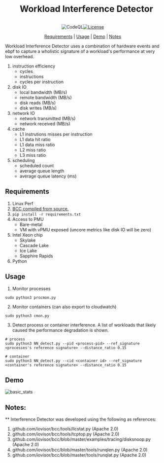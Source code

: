 <div align="center">

<div id="user-content-toc">
  <ul>
    <summary><h1 style="display: inline-block;">Workload Interference Detector</h1></summary>
  </ul>
</div>

![CodeQL](https://github.com/intel/interferencedetector/actions/workflows/codeql.yml/badge.svg)[![License](https://img.shields.io/badge/License-MIT-blue)](https://github.com/intel/interferencedetector/blob/master/LICENSE)

[Requirements](#requirements) | [Usage](#usage) | [Demo](#demo) | [Notes](#notes)
</div>

Workload Interference Detector uses a combination of hardware events and ebpf to capture a wholistic signature of a workload's performance at very low overhead.
1. instruction efficiency
    - cycles
    - instructions
    - cycles per instruction
2. disk IO
    - local bandwidth (MB/s)
    - remote bandwidth (MB/s)
    - disk reads (MB/s)
    - disk writes (MB/s)
3. network IO
    - network transmitted (MB/s)
    - network received (MB/s)
4. cache
    - L1 instrutions misses per instruction
    - L1 data hit ratio
    - L1 data miss ratio
    - L2 miss ratio
    - L3 miss ratio
5. scheduling
    - scheduled count
    - average queue length
    - average queue latency (ms)

## Requirements
1. Linux Perf
2. [BCC compiled from source.](https://github.com/iovisor/bcc/blob/master/INSTALL.md#source)
3. `pip install -r requirements.txt`
4. Access to PMU
    - Bare-metal
    - VM with vPMU exposed (uncore metrics like disk IO will be zero)
5. Intel Xeon chip
    - Skylake
    - Cascade Lake
    - Ice Lake
    - Sapphire Rapids
6. Python

## Usage
1. Monitor processes
```
sudo python3 procmon.py
```
2. Monitor containers (can also export to cloudwatch)
```
sudo python3 cmon.py
```
3. Detect process or container interference. A list of workloads that likely caused the performance degradation is shown.
```
# process
sudo python3 NN_detect.py --pid <process-pid> --ref_signature <processes's reference signature> --distance_ratio 0.15

# container
sudo python3 NN_detect.py --cid <container id> --ref_signature <container's reference signature> --distance_ratio 0.15
```

## Demo

![basic_stats](https://raw.githubusercontent.com/wiki/intel/interferencedetector/NN_demo1.gif)

## Notes:
** Interference Detector was developed using the following as references:
1. github.com/iovisor/bcc/tools/llcstat.py (Apache 2.0)
2. github.com/iovisor/bcc/tools/tcptop.py (Apache 2.0)
3. github.com/iovisor/bcc/blob/master/examples/tracing/disksnoop.py (Apache 2.0)
4. github.com/iovisor/bcc/blob/master/tools/runqlen.py (Apache 2.0)
5. github.com/iovisor/bcc/blob/master/tools/runqlat.py (Apache 2.0)